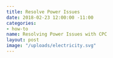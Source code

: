 ```yaml
---
title: Resolve Power Issues
date: 2018-02-23 12:00:00 -11:00
categories:
- how-to
name: Resolving Power Issues with CPC
layout: post
image: "/uploads/electricity.svg"
---
```


